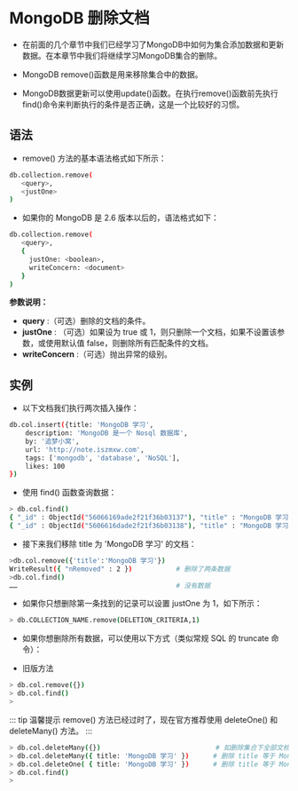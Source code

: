 # MongoDB 删除文档

- 在前面的几个章节中我们已经学习了MongoDB中如何为集合添加数据和更新数据。在本章节中我们将继续学习MongoDB集合的删除。

- MongoDB remove()函数是用来移除集合中的数据。

- MongoDB数据更新可以使用update()函数。在执行remove()函数前先执行find()命令来判断执行的条件是否正确，这是一个比较好的习惯。

## 语法

- remove() 方法的基本语法格式如下所示：

```sh
db.collection.remove(
   <query>,
   <justOne>
)
```

- 如果你的 MongoDB 是 2.6 版本以后的，语法格式如下：

```sh
db.collection.remove(
   <query>,
   {
     justOne: <boolean>,
     writeConcern: <document>
   }
)
```

**参数说明：**

- **query** :（可选）删除的文档的条件。
- **justOne** : （可选）如果设为 true 或 1，则只删除一个文档，如果不设置该参数，或使用默认值 false，则删除所有匹配条件的文档。
- **writeConcern** :（可选）抛出异常的级别。

## 实例

- 以下文档我们执行两次插入操作：

```sh
db.col.insert({title: 'MongoDB 学习', 
    description: 'MongoDB 是一个 Nosql 数据库',
    by: '追梦小窝',
    url: 'http://note.iszmxw.com',
    tags: ['mongodb', 'database', 'NoSQL'],
    likes: 100
})
```

- 使用 find() 函数查询数据：

```sh
> db.col.find()
{ "_id" : ObjectId("56066169ade2f21f36b03137"), "title" : "MongoDB 学习", "description" : "MongoDB 是一个 Nosql 数据库", "by" : "追梦小窝", "url" : "http://note.iszmxw.com", "tags" : [ "mongodb", "database", "NoSQL" ], "likes" : 100 }
{ "_id" : ObjectId("5606616dade2f21f36b03138"), "title" : "MongoDB 学习", "description" : "MongoDB 是一个 Nosql 数据库", "by" : "追梦小窝", "url" : "http://note.iszmxw.com", "tags" : [ "mongodb", "database", "NoSQL" ], "likes" : 100 }
```

- 接下来我们移除 title 为 'MongoDB 学习' 的文档：

```sh
>db.col.remove({'title':'MongoDB 学习'})
WriteResult({ "nRemoved" : 2 })           # 删除了两条数据
>db.col.find()
……                                        # 没有数据
```


- 如果你只想删除第一条找到的记录可以设置 justOne 为 1，如下所示：

```sh
> db.COLLECTION_NAME.remove(DELETION_CRITERIA,1)
```

- 如果你想删除所有数据，可以使用以下方式（类似常规 SQL 的 truncate 命令）：

- 旧版方法
```sh
> db.col.remove({})
> db.col.find()
>
```

::: tip 温馨提示
remove() 方法已经过时了，现在官方推荐使用 deleteOne() 和 deleteMany() 方法。
:::

```sh
> db.col.deleteMany({})                             # 如删除集合下全部文档：
> db.col.deleteMany({ title: 'MongoDB 学习' })      # 删除 title 等于 MongoDB 学习 的全部文档
> db.col.deleteOne( { title: 'MongoDB 学习' })      # 删除 title 等于 MongoDB 学习 的一个文档
> db.col.find()
>
```